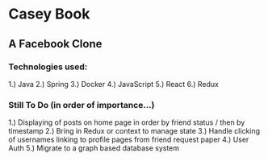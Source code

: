 # Casey Book
## A Facebook Clone

### Technologies used:
1.) Java
2.) Spring
3.) Docker
4.) JavaScript
5.) React
6.) Redux

### Still To Do (in order of importance...)
1.) Displaying of posts on home page in order by friend status / then by timestamp
2.) Bring in Redux or context to manage state
3.) Handle clicking of usernames linking to profile pages from friend request paper
4.) User Auth
5.) Migrate to a graph based database system

